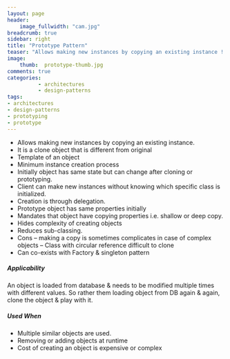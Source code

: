 ```yaml
---
layout: page
header:
    image_fullwidth: "cam.jpg"
breadcrumb: true
sidebar: right
title: "Prototype Pattern"
teaser: "Allows making new instances by copying an existing instance ! Cheap Objects"
image:
    thumb:  prototype-thumb.jpg
comments: true
categories:
          - architectures
          - design-patterns
tags:
- architectures
- design-patterns
- prototyping
- prototype
---
```

- Allows making new instances by copying an existing instance.
- It is a clone object that is different from original
- Template of an object
- Minimum instance creation process
- Initially object has same state but can change after cloning or prototyping.
- Client can make new instances without knowing which specific class is initialized.
- Creation is through delegation.
- Prototype object has same properties initially
- Mandates that object have copying properties i.e. shallow or deep copy.
- Hides complexity of creating objects
- Reduces sub-classing.
- Cons – making a copy is sometimes complicates in case of complex objects – Class with circular reference difficult to clone
- Can co-exists with Factory & singleton pattern

##### Applicability
An object is loaded from database & needs to be modified multiple times with different values. So rather them loading object from DB again & again, clone the object & play with it.

##### Used When
- Multiple similar objects are used.
- Removing or adding objects at runtime
- Cost of creating an object is expensive or complex
